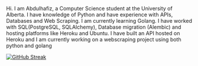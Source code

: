 Hi. I am Abdulhafiz, a Computer Science student at the University of Alberta. 
I have knowledge of Python and have experience with APIs, Databases and Web Scraping. I am currently learning Golang.
I have worked with SQL(PostgreSQL, SQLAlchemy), Database migration (Alembic) and hosting platforms like Heroku and Ubuntu. I have built an API hosted on Heroku and I am currently working on
a webscraping project using both python and golang

[![GitHub Streak](https://streak-stats.demolab.com?user=haaffiiizzz&theme=highcontrast&hide_border=true)](https://git.io/streak-stats)
